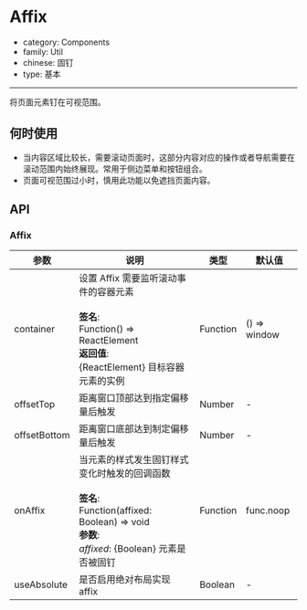 # Affix

-   category: Components
-   family: Util
-   chinese: 固钉
-   type: 基本

---

将页面元素钉在可视范围。

## 何时使用

- 当内容区域比较长，需要滚动页面时，这部分内容对应的操作或者导航需要在滚动范围内始终展现。常用于侧边菜单和按钮组合。
- 页面可视范围过小时，慎用此功能以免遮挡页面内容。

## API

### Affix

| 参数           | 说明                                                                                                                     | 类型       | 默认值          |
| ------------ | ---------------------------------------------------------------------------------------------------------------------- | -------- | ------------ |
| container    | 设置 Affix 需要监听滚动事件的容器元素<br><br>**签名**:<br>Function() => ReactElement<br>**返回值**:<br>{ReactElement} 目标容器元素的实例<br>        | Function | () => window |
| offsetTop    | 距离窗口顶部达到指定偏移量后触发                                                                                                       | Number   | -            |
| offsetBottom | 距离窗口底部达到制定偏移量后触发                                                                                                       | Number   | -            |
| onAffix      | 当元素的样式发生固钉样式变化时触发的回调函数<br><br>**签名**:<br>Function(affixed: Boolean) => void<br>**参数**:<br>_affixed_: {Boolean} 元素是否被固钉 | Function | func.noop    |
| useAbsolute  | 是否启用绝对布局实现 affix                                                                                                       | Boolean  | -            |

